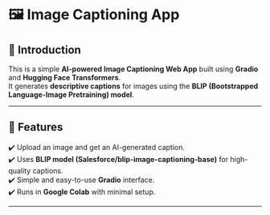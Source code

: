 # 🖼️ Image Captioning App

## 📌 Introduction
This is a simple **AI-powered Image Captioning Web App** built using **Gradio** and **Hugging Face Transformers**.  
It generates **descriptive captions** for images using the **BLIP (Bootstrapped Language-Image Pretraining) model**.  

---

## 🚀 Features
✔️ Upload an image and get an AI-generated caption.  
✔️ Uses **BLIP model (Salesforce/blip-image-captioning-base)** for high-quality captions.  
✔️ Simple and easy-to-use **Gradio** interface.  
✔️ Runs in **Google Colab** with minimal setup.  

---

